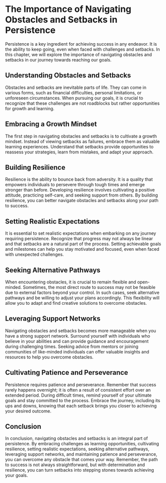 The Importance of Navigating Obstacles and Setbacks in Persistence
===========================================================================

Persistence is a key ingredient for achieving success in any endeavor. It is the ability to keep going, even when faced with challenges and setbacks. In this chapter, we will explore the importance of navigating obstacles and setbacks in our journey towards reaching our goals.

Understanding Obstacles and Setbacks
------------------------------------

Obstacles and setbacks are inevitable parts of life. They can come in various forms, such as financial difficulties, personal limitations, or unforeseen circumstances. When pursuing our goals, it is crucial to recognize that these challenges are not roadblocks but rather opportunities for growth and learning.

Embracing a Growth Mindset
--------------------------

The first step in navigating obstacles and setbacks is to cultivate a growth mindset. Instead of viewing setbacks as failures, embrace them as valuable learning experiences. Understand that setbacks provide opportunities to reassess your strategies, learn from mistakes, and adapt your approach.

Building Resilience
-------------------

Resilience is the ability to bounce back from adversity. It is a quality that empowers individuals to persevere through tough times and emerge stronger than before. Developing resilience involves cultivating a positive attitude, practicing self-care, and seeking support from others. By building resilience, you can better navigate obstacles and setbacks along your path to success.

Setting Realistic Expectations
------------------------------

It is essential to set realistic expectations when embarking on any journey requiring persistence. Recognize that progress may not always be linear and that setbacks are a natural part of the process. Setting achievable goals and milestones can help you stay motivated and focused, even when faced with unexpected challenges.

Seeking Alternative Pathways
----------------------------

When encountering obstacles, it is crucial to remain flexible and open-minded. Sometimes, the most direct route to success may not be feasible due to external factors beyond your control. In such cases, seek alternative pathways and be willing to adjust your plans accordingly. This flexibility will allow you to adapt and find creative solutions to overcome obstacles.

Leveraging Support Networks
---------------------------

Navigating obstacles and setbacks becomes more manageable when you have a strong support network. Surround yourself with individuals who believe in your abilities and can provide guidance and encouragement during challenging times. Seeking advice from mentors or joining communities of like-minded individuals can offer valuable insights and resources to help you overcome obstacles.

Cultivating Patience and Perseverance
-------------------------------------

Persistence requires patience and perseverance. Remember that success rarely happens overnight; it is often a result of consistent effort over an extended period. During difficult times, remind yourself of your ultimate goals and stay committed to the process. Embrace the journey, including its ups and downs, knowing that each setback brings you closer to achieving your desired outcome.

Conclusion
----------

In conclusion, navigating obstacles and setbacks is an integral part of persistence. By embracing challenges as learning opportunities, cultivating resilience, setting realistic expectations, seeking alternative pathways, leveraging support networks, and maintaining patience and perseverance, you can overcome any obstacle that comes your way. Remember, the path to success is not always straightforward, but with determination and resilience, you can turn setbacks into stepping stones towards achieving your goals.
